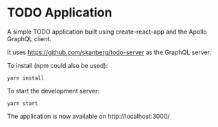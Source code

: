 # TODO Application

A simple TODO application built using create-react-app and the Apollo GraphQL client.

It uses https://github.com/skanberg/todo-server as the GraphQL server.

To install (npm could also be used):

    yarn install

To start the development server:

    yarn start
    
The application is now available on http://localhost:3000/
